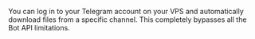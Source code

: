 You can log in to your Telegram account on your VPS and automatically download files from a specific channel. This completely bypasses all the Bot API limitations.
